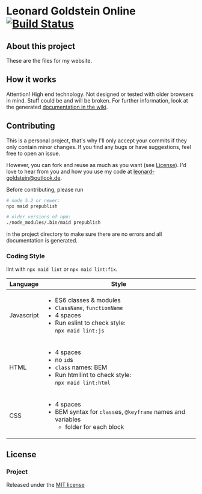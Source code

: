 # Leonard Goldstein Online [![Build Status](https://travis-ci.com/goldst/ein-web.svg?token=LoKS6SaGaZPsK3WPmufe&branch=master)](https://travis-ci.com/goldst/ein-web)

## About this project

These are the files for my website.

## How it works

Attention! High end technology. Not designed or tested with older browsers in mind. Stuff could be and will be broken.
For further information, look at the generated [documentation in the wiki](/wiki).

## Contributing

This is a personal project, that's why I'll only accept your commits if they only contain minor changes. If you find any bugs or have suggestions, feel free to open an issue. 

However, you can fork and reuse as much as you want (see [License](#License)). I'd love to hear from you and how you use my code at [leonard-goldstein@outlook.de](mailto:leonard-goldstein@outlook.de).

Before contributing, please run

```bash
# node 5.2 or newer:
npx maid prepublish

# older versions of npm:
./node_modules/.bin/maid prepublish
```
in the project directory to make sure there are no errors and all documentation is generated.

### Coding Style
lint with `npx maid lint` or `npx maid lint:fix`.

| Language   | Style                                                                                                                                                      |
|------------|------------------------------------------------------------------------------------------------------------------------------------------------------------|
| Javascript | <ul><li>ES6 classes &amp; modules</li><li>`ClassName`, `functionName`</li><li>4 spaces</li><li>Run eslint to check style:<br/>`npx maid lint:js`</li></ul> |
| HTML       | <ul><li>4 spaces</li><li>no `id`s</li><li>`class` names: BEM</li><li>Run htmllint to check style:<br/>`npx maid lint:html`</li></ul>                       |
| CSS        | <ul><li>4 spaces</li><li>BEM syntax for `class`es, `@keyframe` names and variables<ul><li>folder for each block</li></ul></li></ul>                        |

## License

### Project
Released under the [MIT license](https://opensource.org/licenses/MIT)
